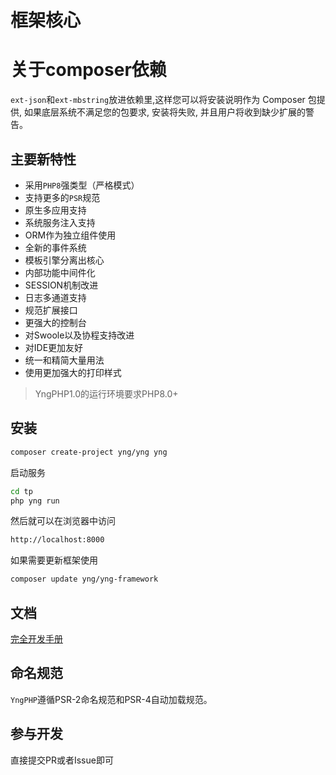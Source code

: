 # 框架核心

# 关于composer依赖
```ext-json```和```ext-mbstring```放进依赖里,这样您可以将安装说明作为 Composer 包提供, 如果底层系统不满足您的包要求, 安装将失败, 并且用户将收到缺少扩展的警告。

## 主要新特性

* 采用`PHP8`强类型（严格模式）
* 支持更多的`PSR`规范
* 原生多应用支持
* 系统服务注入支持
* ORM作为独立组件使用
* 全新的事件系统
* 模板引擎分离出核心
* 内部功能中间件化
* SESSION机制改进
* 日志多通道支持
* 规范扩展接口
* 更强大的控制台
* 对Swoole以及协程支持改进
* 对IDE更加友好
* 统一和精简大量用法
* 使用更加强大的打印样式

> YngPHP1.0的运行环境要求PHP8.0+

## 安装

```sh
composer create-project yng/yng yng
```

启动服务

```sh
cd tp
php yng run
```

然后就可以在浏览器中访问

```sh
http://localhost:8000
```

如果需要更新框架使用
```sh
composer update yng/yng-framework
```

## 文档

[完全开发手册](https://www.kancloud.cn/manual/yngphp/content)

## 命名规范

`YngPHP`遵循PSR-2命名规范和PSR-4自动加载规范。

## 参与开发

直接提交PR或者Issue即可